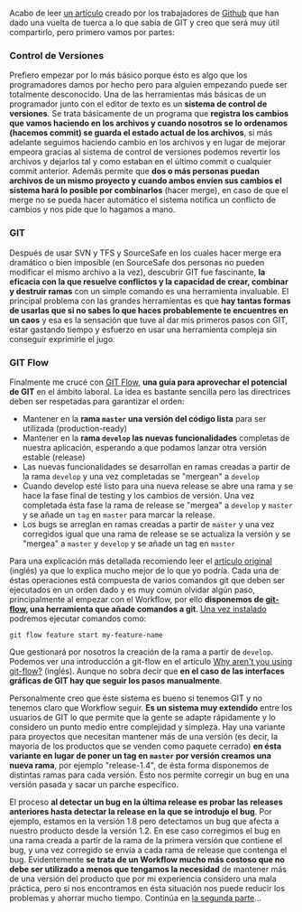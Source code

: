 Acabo de leer [un artículo][1] creado por los trabajadores de [Github][2] que han dado una vuelta de tuerca a lo que sabía de GIT y creo que será muy útil compartirlo, pero primero vamos por partes:

### Control de Versiones

Prefiero empezar por lo más básico porque ésto es algo que los programadores damos por hecho pero para alguien empezando puede ser totalmente desconocido. Una de las herramientas más básicas de un programador junto con el editor de texto es un **sistema de control de versiones**. Se trata básicamente de un programa que **registra los cambios que vamos haciendo en los archivos y cuando nosotros se lo ordenamos (hacemos commit) se guarda el estado actual de los archivos**, si más adelante seguimos haciendo cambio en los archivos y en lugar de mejorar empeora gracias al sistema de control de versiones podemos revertir los archivos y dejarlos tal y como estaban en el último commit o cualquier commit anterior. Además permite que **dos o más personas puedan archivos de un mismo proyecto y cuando ambos envíen sus cambios el sistema hará lo posible por combinarlos** (hacer merge), en caso de que el merge no se pueda hacer automático el sistema notifica un conflicto de cambios y nos pide que lo hagamos a mano.

<!--more Seguir leyendo → -->

### GIT

Después de usar SVN y TFS y SourceSafe en los cuales hacer merge era dramático o bien imposible (en SourceSafe dos personas no pueden modificar el mismo archivo a la vez), descubrir GIT fue fascinante, **la eficacia con la que resuelve conflictos y la capacidad de crear, combinar y destruir ramas** con un simple comando es una herramienta invaluable. El principal problema con las grandes herramientas es que **hay tantas formas de usarlas que si no sabes lo que haces probablemente te encuentres en un caos** y esa es la sensación que tuve al dar mis primeros pasos con GIT, estar gastando tiempo y esfuerzo en usar una herramienta compleja sin conseguir exprimirle el jugo.

### GIT Flow

Finalmente me crucé con [GIT Flow][3], **una guía para aprovechar el potencial de GIT** en el ámbito laboral. La idea es bastante sencilla pero las directrices deben ser respetadas para garantizar el orden:

*   Mantener en la **rama `master` una versión del código lista** para ser utilizada (production-ready)
*   Mantener en la **rama `develop` las nuevas funcionalidades** completas de nuestra aplicación, esperando a que podamos lanzar otra versión estable (release)
*   Las nuevas funcionalidades se desarrollan en ramas creadas a partir de la rama `develop` y una vez completadas se "mergean" a `develop`
*   Cuando develop esté listo para una nueva release se abre una rama y se hace la fase final de testing y los cambios de versión. Una vez completada ésta fase la rama de release se "mergea" a `develop` y `master` y se añade un `tag` en `master` para marcar la release.
*   Los bugs se arreglan en ramas creadas a partir de `master` y una vez corregidos igual que una rama de release se se actualiza la versión y se "mergea" a `master` y `develop` y se añade un tag en `master`

Para una explicación más detallada recomiendo leer el [artículo original][3] (inglés) ya que lo explica mucho mejor de lo que yo podría. Cada una de éstas operaciones está compuesta de varios comandos git que deben ser ejecutados en un orden dado y es muy común olvidar algún paso, principalmente al empezar con el Workflow, por ello **disponemos de [git-flow][4], una herramienta que añade comandos a git**. [Una vez instalado][5] podremos ejecutar comandos como:

    git flow feature start my-feature-name
    

Que gestionará por nosotros la creación de la rama a partir de `develop`. Podemos ver una introducción a git-flow en el artículo [Why aren't you using git-flow?][6] (ingĺés). Aunque no sobra decir que **en el caso de las interfaces gráficas de GIT hay que seguir los pasos manualmente**.

Personalmente creo que éste sistema es bueno si tenemos GIT y no tenemos claro que Workflow seguir. **Es un sistema muy extendido** entre los usuarios de GIT lo que permite que la gente se adapte rápidamente y lo considero un punto medio entre complejidad y simpleza. Hay una variante para proyectos que necesitan mantener más de una versión (es decir, la mayoría de los productos que se venden como paquete cerrado) **en ésta variante en lugar de poner un tag en `master` por versión creamos una nueva rama**, por ejemplo "release-1.4", de ésta forma disponemos de distintas ramas para cada versión. Ésto nos permite corregir un bug en una versión pasada y sacar un parche específico.

El proceso **al detectar un bug en la última release es probar las releases anteriores hasta detectar la release en la que se introdujo el bug**. Por ejemplo, estamos en la versión 1.8 pero detectamos un bug que afecta a nuestro producto desde la versión 1.2. En ese caso corregimos el bug en una rama creada a partir de la rama de la primera versión que contiene el bug, y una vez corregido se envía a cada rama de release que contenga el bug. Evidentemente **se trata de un Workflow mucho más costoso que no debe ser utilizado a menos que tengamos la necesidad** de mantener más de una versión del producto que por mi experiencia considero una mala práctica, pero si nos encontramos en ésta situación nos puede reducir los problemas y ahorrar mucho tiempo. Continúa en [la segunda parte][7]...

 [1]: http://scottchacon.com/2011/08/31/github-flow.html
 [2]: http://www.github.com
 [3]: http://nvie.com/posts/a-successful-git-branching-model/
 [4]: https://github.com/nvie/gitflow
 [5]: https://github.com/nvie/gitflow/wiki/Installation
 [6]: http://jeffkreeftmeijer.com/2010/why-arent-you-using-git-flow/
 [7]: http://www.amatiasq.com/2012/12/git-workflow-flujo-de-trabajo-parte-2/ "GIT Workflow (Flujo de trabajo) (Parte 2)"

